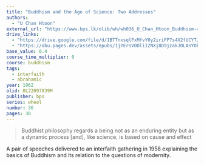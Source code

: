 ```yaml
---
title: "Buddhism and the Age of Science: Two Addresses"
authors:
  - "U Chan Htoon"
external_url: "https://www.bps.lk/olib/wh/wh036_U_Chan_Htoon_Buddhism-and-the-Age-of-Science.html"
drive_links:
  - "https://drive.google.com/file/d/1BTTnxsqlFxMfvY0y2iriFP7s4X2fUCYT/view?usp=drivesdk"
  - "https://obu.pages.dev/assets/epubs/1jYErsVODliIZNXj8D9jzakJOLAnYOkgW.epub"
base_value: 0.4
course_time_multiplier: 0
course: buddhism
tags:
  - interfaith
  - abrahamic
year: 1962
olid: OL22097839M
publisher: bps
series: wheel
number: 36
pages: 38
---
```


> Buddhist philosophy regards a being not as an enduring entity but as a dynamic process
> [and], like science, is based on cause and effect

A pair of speeches delivered to an interfaith gathering in 1958 explaining the basics of Buddhism and its relation to the questions of modernity.
